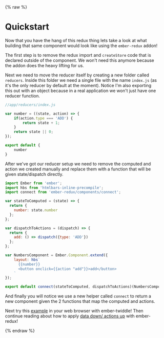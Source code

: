 {% raw %}

# Quickstart

Now that you have the hang of this redux thing lets take a look at what building that same component would look like using the `ember-redux` addon!

The first step is to remove the redux import and `createStore` code that is declared outside of the component. We won't need this anymore because the addon does the heavy lifting for us.

Next we need to move the reducer itself by creating a new folder called `reducers`. Inside this folder we need a single file with the name `index.js` (as it's the only reducer by default at the moment). Notice I'm also exporting this out with an object because in a real application we won't just have one reducer function.

```js
//app/reducers/index.js

var number = ((state, action) => {
    if(action.type === 'ADD') {
        return state + 1;
    }
    return state || 0;
});

export default {
    number
}
```

After we've got our reducer setup we need to remove the computed and action we created manually and replace them with a function that will be given state/dispatch directly.

```js
import Ember from 'ember';
import hbs from 'htmlbars-inline-precompile';
import connect from 'ember-redux/components/connect';

var stateToComputed = (state) => {
  return {
    number: state.number
  };
};

var dispatchToActions = (dispatch) => {
  return {
    add: () => dispatch({type: 'ADD'})
  };
};

var NumbersComponent = Ember.Component.extend({
    layout: hbs`
      {{number}}
      <button onclick={{action "add"}}>add</button>
    `
});

export default connect(stateToComputed, dispatchToActions)(NumbersComponent);
```

And finally you will notice we use a new helper called `connect` to return a new component given the 2 functions that map the computed and actions.

Next try this [example](https://ember-twiddle.com/2d98cd4418b7df5cbce6c5213351d31e) in your web browser with ember-twiddle! Then continue reading about how to apply [data down/ actions up](ddau.md) with ember-redux!

{% endraw %}
